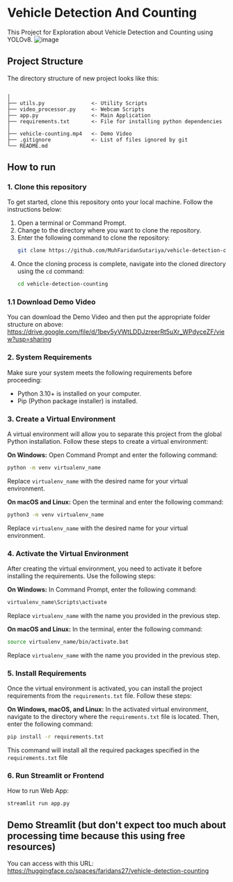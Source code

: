 # Vehicle Detection And Counting
This Project for Exploration about Vehicle Detection and Counting using YOLOv8.
![image](https://github.com/MuhFaridanSutariya/vehicle-detection-counting/assets/88027268/528c5c40-bf2b-47ba-bbfa-013a95d92142)

## Project Structure

The directory structure of new project looks like this:

```

│
├── utils.py               <- Utility Scripts
├── video_processor.py     <- Webcam Scripts
├── app.py                 <- Main Application
├── requirements.txt       <- File for installing python dependencies
│
├── vehicle-counting.mp4   <- Demo Video
├── .gitignore             <- List of files ignored by git
└── README.md
```

## How to run

### 1. Clone this repository
To get started, clone this repository onto your local machine. Follow the instructions below:

1. Open a terminal or Command Prompt.
2. Change to the directory where you want to clone the repository.
3. Enter the following command to clone the repository:
   ```bash
   git clone https://github.com/MuhFaridanSutariya/vehicle-detection-counting.git
   ```
4. Once the cloning process is complete, navigate into the cloned directory using the `cd` command:
   ```bash
   cd vehicle-detection-counting
   ```

### 1.1 Download Demo Video
You can download the Demo Video and then put the appropriate folder structure on above: https://drive.google.com/file/d/1bev5yVWtLDDJzreerRt5uXr_WPdyceZF/view?usp=sharing

### 2. System Requirements
Make sure your system meets the following requirements before proceeding:
- Python 3.10+ is installed on your computer.
- Pip (Python package installer) is installed.


### 3. Create a Virtual Environment
A virtual environment will allow you to separate this project from the global Python installation. Follow these steps to create a virtual environment:

**On Windows:**
Open Command Prompt and enter the following command:
```bash
python -m venv virtualenv_name
```
Replace `virtualenv_name` with the desired name for your virtual environment.

**On macOS and Linux:**
Open the terminal and enter the following command:
```bash
python3 -m venv virtualenv_name
```
Replace `virtualenv_name` with the desired name for your virtual environment.

### 4. Activate the Virtual Environment
After creating the virtual environment, you need to activate it before installing the requirements. Use the following steps:

**On Windows:**
In Command Prompt, enter the following command:
```bash
virtualenv_name\Scripts\activate
```
Replace `virtualenv_name` with the name you provided in the previous step.

**On macOS and Linux:**
In the terminal, enter the following command:
```bash
source virtualenv_name/bin/activate.bat
```
Replace `virtualenv_name` with the name you provided in the previous step.

### 5. Install Requirements
Once the virtual environment is activated, you can install the project requirements from the `requirements.txt` file. Follow these steps:

**On Windows, macOS, and Linux:**
In the activated virtual environment, navigate to the directory where the `requirements.txt` file is located. Then, enter the following command:
```bash
pip install -r requirements.txt
```
This command will install all the required packages specified in the `requirements.txt` file 


### 6. Run Streamlit or Frontend

How to run Web App:

``streamlit run app.py``

## Demo Streamlit (but don't expect too much about processing time because this using free resources)

You can access with this URL: https://huggingface.co/spaces/faridans27/vehicle-detection-counting
